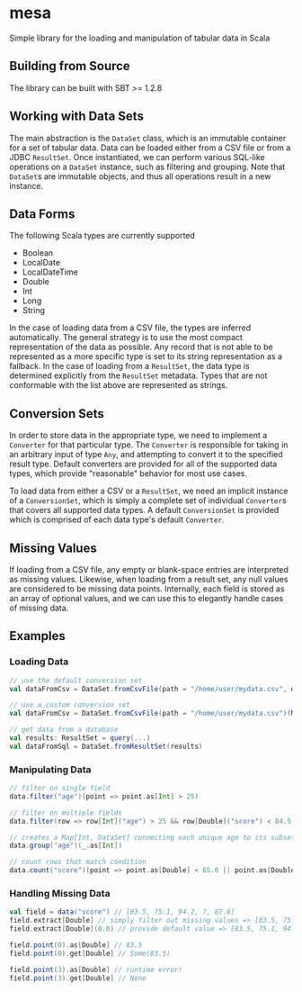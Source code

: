 # mesa

Simple library for the loading and manipulation of tabular data in Scala

## Building from Source

The library can be built with SBT >= 1.2.8

## Working with Data Sets

The main abstraction is the `DataSet` class, which is an immutable container for a set of tabular data. Data can be loaded either
from a CSV file or from a JDBC `ResultSet`. Once instantiated, we can perform various SQL-like operations on a `DataSet` instance,
such as filtering and grouping. Note that `DataSet`s are immutable objects, and thus all operations result in a new instance.

## Data Forms

The following Scala types are currently supported

  * Boolean
  * LocalDate
  * LocalDateTime
  * Double
  * Int
  * Long
  * String

In the case of loading data from a CSV file, the types are inferred automatically. The general strategy is to use the most compact
representation of the data as possible. Any record that is not able to be represented as a more specific type is set to its string
representation as a fallback. In the case of loading from a `ResultSet`, the data type is determined explicitly from the `ResultSet`
metadata. Types that are not conformable with the list above are represented as strings.

## Conversion Sets

In order to store data in the appropriate type, we need to implement a `Converter` for that particular type. The `Converter` is
responsible for taking in an arbitrary input of type `Any`, and attempting to convert it to the specified result type. Default
converters are provided for all of the supported data types, which provide "reasonable" behavior for most use cases.

To load data from either a CSV or a `ResultSet`, we need an implicit instance of a `ConversionSet`, which is simply a complete
set of individual `Converter`s that covers all supported data types. A default `ConversionSet` is provided which is comprised of
each data type's default `Converter`.

## Missing Values

If loading from a CSV file, any empty or blank-space entries are interpreted as missing values. Likewise, when loading from 
a result set, any null values are considered to be missing data points. Internally, each field is stored as an array of 
optional values, and we can use this to elegantly handle cases of missing data.

## Examples

### Loading Data

```scala
// use the default conversion set
val dataFromCsv = DataSet.fromCsvFile(path = "/home/user/mydata.csv", delimiter = ',', header = true)

// use a custom conversion set
val dataFromCsv = DataSet.fromCsvFile(path = "/home/user/mydata.csv")(MyCustomConversionSet())

// get data from a database
val results: ResultSet = query(...)
val dataFromSql = DataSet.fromResultSet(results)
```

### Manipulating Data

```scala
// filter on single field
data.filter("age")(point => point.as[Int] > 25)

// filter on multiple fields
data.filter(row => row[Int]("age") > 25 && row[Double]("score") < 84.5)

// creates a Map[Int, DataSet] connecting each unique age to its subset of data
data.group("age")(_.as[Int])

// count rows that match condition
data.count("score")(point => point.as[Double] < 65.0 || point.as[Double] > 95.0)

```

### Handling Missing Data

```scala
val field = data("score") // [83.5, 75.1, 94.2, ?, 87.6]
field.extract[Double] // simply filter out missing values => [83.5, 75.1, 94.2, 87.6]
field.extract[Double](0.0) // provide default value => [83.5, 75.1, 94.2, 0.0, 87.6]

field.point(0).as[Double] // 83.5
field.point(0).get[Double] // Some(83.5)

field.point(3).as[Double] // runtime error!
field.point(3).get[Double] // None
```
